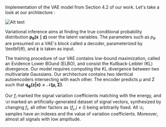 Implementation of the VAE model from Section 4.2 of our work. Let's take a look at our architecture :

<img src="/architecture.jpg" alt="Alt text">

Variational inference aims at finding the true conditional
probability distribution $\mathbf{p_\theta(x \mid z)}$  over the latent variables. The parameters such as $p_\theta$ are presumed on a VAE's block called a decoder, parameterized by \textbf{$\theta$}, and $\mathbf{z}$ is taken as input.

The training procedure of our VAE contains low-bound maximization, called an Evidence Lower BOund (ELBO), and consist the Kullback-Leibler (KL) divergence. Our model requires computing the KL divergence between two multivariate Gaussians. Our architecture contains two identical autoencoders intersecting with each other. The encoder predicts $\mu$ and $\Sigma$ such that $\mathbf{q_\phi(z|x) = \mathcal{N} (\mu, \Sigma)}$. 

Our $f_i$ marked the signal variation coefficients matching with the energy, and $\mathcal{D}i$ marked an artificially-generated dataset of signal vectors, synthesized by changing $f_i$, all other factors as $\left\{f_j, j \neq i\right\}$ being arbitrarily fixed. All $\mathcal{D}_i$ samples have an indexes and the value of variation coefficients. Moreover, almost all signals with low amplitude.

